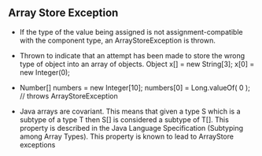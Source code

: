 
## Array Store Exception

- If the type of the value being assigned is not assignment-compatible with the 
  component type, an ArrayStoreException is thrown.

- Thrown to indicate that an attempt has been made to store the wrong type of object 
  into an array of objects. 
     Object x[] = new String[3];
     x[0] = new Integer(0);

- Number[] numbers = new Integer[10];
  numbers[0] = Long.valueOf( 0 ); // throws ArrayStoreException

- Java arrays are covariant. This means that given a type S which is a subtype of a type T then S[] 
  is considered a subtype of T[]. This property is described in the Java Language Specification 
  (Subtyping among Array Types). This property is known to lead to ArrayStore exceptions

